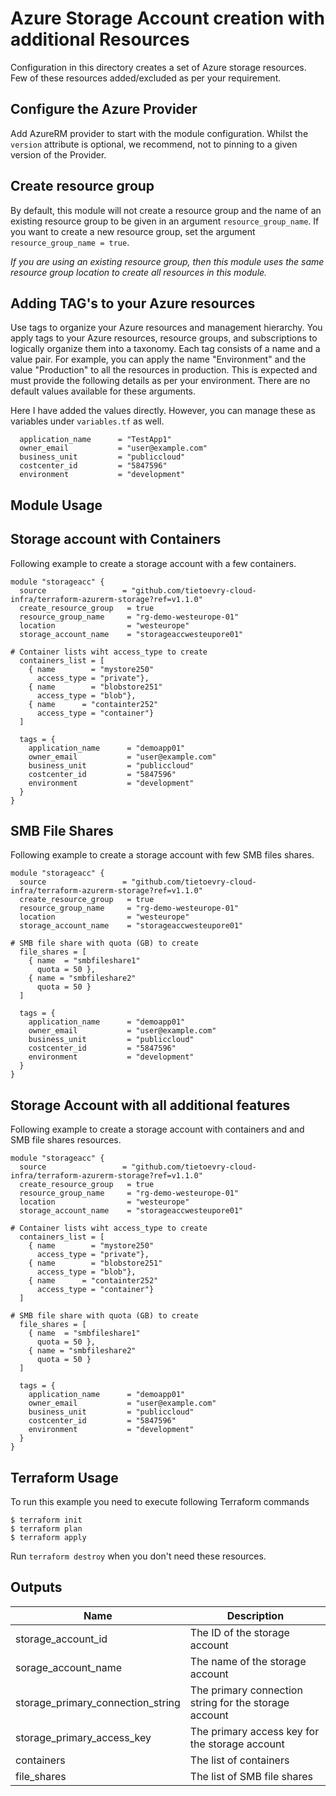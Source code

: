 # Azure Storage Account creation with additional Resources

Configuration in this directory creates a set of Azure storage resources. Few of these resources added/excluded as per your requirement.

## Configure the Azure Provider

Add AzureRM provider to start with the module configuration. Whilst the `version` attribute is optional, we recommend, not to pinning to a given version of the Provider.

## Create resource group

By default, this module will not create a resource group and the name of an existing resource group to be given in an argument `resource_group_name`. If you want to create a new resource group, set the argument `resource_group_name = true`.

*If you are using an existing resource group, then this module uses the same resource group location to create all resources in this module.*

## Adding TAG's to your Azure resources

Use tags to organize your Azure resources and management hierarchy. You apply tags to your Azure resources, resource groups, and subscriptions to logically organize them into a taxonomy. Each tag consists of a name and a value pair. For example, you can apply the name "Environment" and the value "Production" to all the resources in production. This is expected and must provide the following details as per your environment. There are no default values available for these arguments.

Here I have added the values directly. However, you can manage these as variables under `variables.tf` as well.  

```
  application_name      = "TestApp1"
  owner_email           = "user@example.com"
  business_unit         = "publiccloud"
  costcenter_id         = "5847596"
  environment           = "development"
```

## Module Usage

## Storage account with Containers

Following example to create a storage account with a few containers.

```
module "storageacc" {
  source                 = "github.com/tietoevry-cloud-infra/terraform-azurerm-storage?ref=v1.1.0"
  create_resource_group   = true
  resource_group_name     = "rg-demo-westeurope-01"
  location                = "westeurope"
  storage_account_name    = "storageaccwesteupore01"

# Container lists wiht access_type to create
  containers_list = [
    { name        = "mystore250"
      access_type = "private"},
    { name        = "blobstore251"
      access_type = "blob"},
    { name      = "containter252"
      access_type = "container"}
  ]

  tags = {
    application_name      = "demoapp01"
    owner_email           = "user@example.com"
    business_unit         = "publiccloud"
    costcenter_id         = "5847596"
    environment           = "development"
  }
}
```

## SMB File Shares

Following example to create a storage account with few SMB files shares.

```
module "storageacc" {
  source                 = "github.com/tietoevry-cloud-infra/terraform-azurerm-storage?ref=v1.1.0"
  create_resource_group   = true
  resource_group_name     = "rg-demo-westeurope-01"
  location                = "westeurope"
  storage_account_name    = "storageaccwesteupore01"

# SMB file share with quota (GB) to create
  file_shares = [
    { name  = "smbfileshare1"
      quota = 50 },
    { name = "smbfileshare2"
      quota = 50 }
  ]

  tags = {
    application_name      = "demoapp01"
    owner_email           = "user@example.com"
    business_unit         = "publiccloud"
    costcenter_id         = "5847596"
    environment           = "development"
  }
}
```

## Storage Account with all additional features

Following example to create a storage account with containers and and SMB file shares resources.

```
module "storageacc" {
  source                 = "github.com/tietoevry-cloud-infra/terraform-azurerm-storage?ref=v1.1.0"
  create_resource_group   = true
  resource_group_name     = "rg-demo-westeurope-01"
  location                = "westeurope"
  storage_account_name    = "storageaccwesteupore01"

# Container lists wiht access_type to create
  containers_list = [
    { name        = "mystore250"
      access_type = "private"},
    { name        = "blobstore251"
      access_type = "blob"},
    { name      = "containter252"
      access_type = "container"}
  ]

# SMB file share with quota (GB) to create
  file_shares = [
    { name  = "smbfileshare1"
      quota = 50 },
    { name = "smbfileshare2"
      quota = 50 }
  ]

  tags = {
    application_name      = "demoapp01"
    owner_email           = "user@example.com"
    business_unit         = "publiccloud"
    costcenter_id         = "5847596"
    environment           = "development"
  }
}
```

## Terraform Usage

To run this example you need to execute following Terraform commands

```
$ terraform init
$ terraform plan
$ terraform apply
```

Run `terraform destroy` when you don't need these resources.

## Outputs

Name | Description
---- | -----------
storage_account_id | The ID of the storage account
sorage_account_name| The name of the storage account
storage_primary_connection_string|The primary connection string for the storage account
storage_primary_access_key|The primary access key for the storage account
containers | The list of containers
file_shares | The list of SMB file shares
